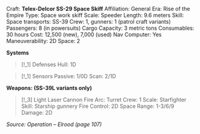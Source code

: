 Craft: **Telex-Delcor SS-29 Space Skiff**
Affiliation: General
Era: Rise of the Empire
Type: Space work skiff
Scale: Speeder
Length: 9.6 meters
Skill: Space transports: SS-39
Crew: 1, gunners: 1 (patrol craft variants)
Passengers: 8 (in powersuits)
Cargo Capacity: 3 metric tons
Consumables: 30 hours
Cost: 12,500 (new), 7,000 (used)
Nav Computer: Yes
Maneuverability: 2D
Space: 2

**Systems**
> [!_1] Defenses
> Hull: 1D

> [!_1] Sensors
> Passive: 1/0D
> Scan: 2/1D

**Weapons: (SS-39L variants only)**
> [!_3] Light Laser Cannon
> Fire Arc: Turret
> Crew: 1
> Scale: Starfighter
> Skill: Starship gunnery
> Fire Control: 2D
> Space Range: 1-3/6/9
> Damage: 2D



*Source: Operation – Elrood (page 107)*